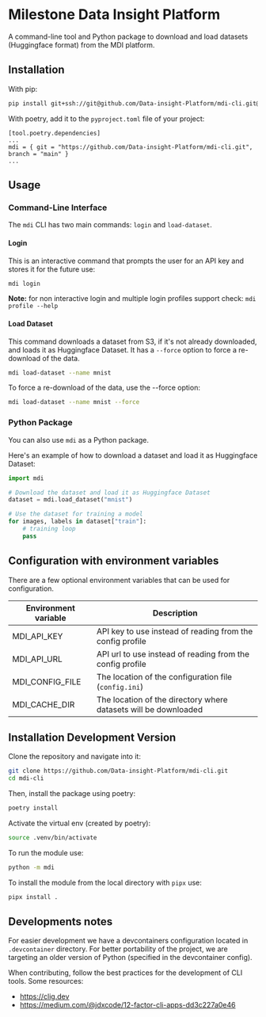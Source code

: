 # Milestone Data Insight Platform

A command-line tool and Python package to download and load datasets (Huggingface format) from the MDI platform.

## Installation

With pip:

```bash
pip install git+ssh://git@github.com/Data-insight-Platform/mdi-cli.git@main
```

With poetry, add it to the `pyproject.toml` file of your project:

```
[tool.poetry.dependencies]
...
mdi = { git = "https://github.com/Data-insight-Platform/mdi-cli.git", branch = "main" }
...
```

## Usage
### Command-Line Interface

The `mdi` CLI has two main commands: `login` and `load-dataset`.

#### Login

This is an interactive command that prompts the user for an API key and stores it for the future use:

```bash
mdi login
```

**Note:** for non interactive login and multiple login profiles support check: ```mdi profile --help```

#### Load Dataset

This command downloads a dataset from S3, if it's not already downloaded, and loads it as Huggingface Dataset. It has a `--force` option to force a re-download of the data.

```bash
mdi load-dataset --name mnist
```

To force a re-download of the data, use the --force option:

```bash
mdi load-dataset --name mnist --force
```

### Python Package

You can also use `mdi` as a Python package.

Here's an example of how to download a dataset and load it as Huggingface Dataset:

```python
import mdi

# Download the dataset and load it as Huggingface Dataset
dataset = mdi.load_dataset("mnist")

# Use the dataset for training a model
for images, labels in dataset["train"]:
    # training loop
    pass
```

## Configuration with environment variables

There are a few optional environment variables that can be used for configuration.

| Environment variable | Description                                                     |
| -------------------- | --------------------------------------------------------------- |
| MDI_API_KEY          | API key to use instead of reading from the config profile       |
| MDI_API_URL          | API url to use instead of reading from the config profile       |
| MDI_CONFIG_FILE      | The location of the configuration file (`config.ini`)           |
| MDI_CACHE_DIR        | The location of the directory where datasets will be downloaded |


## Installation Development Version

Clone the repository and navigate into it:

```bash
git clone https://github.com/Data-insight-Platform/mdi-cli.git
cd mdi-cli
```

Then, install the package using poetry:

```bash
poetry install
```

Activate the virtual env (created by poetry):
```bash
source .venv/bin/activate
```

To run the module use:
```bash
python -m mdi
```

To install the module from the local directory with `pipx` use:
```bash
pipx install .
```


## Developments notes

For easier development we have a devcontainers configuration located in `.devcontainer` directory. For better portability of the project, we are targeting an older version of Python (specified in the devcontainer config).

When contributing, follow the best practices for the development of CLI tools. Some resources:
- https://clig.dev
- https://medium.com/@jdxcode/12-factor-cli-apps-dd3c227a0e46

